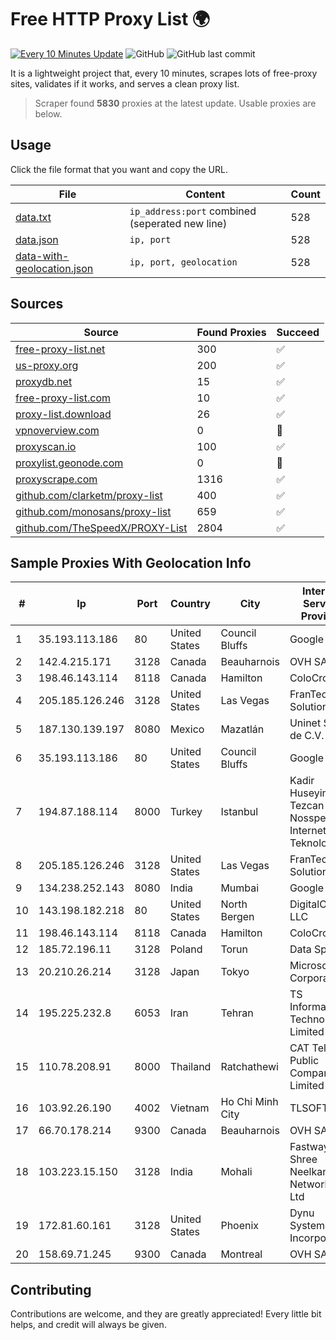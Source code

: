 
# Free HTTP Proxy List 🌍

[![Every 10 Minutes Update](https://github.com/mertguvencli/http-proxy-list/actions/workflows/main.yml/badge.svg?branch=main)](https://github.com/mertguvencli/http-proxy-list/actions/workflows/main.yml)
![GitHub](https://img.shields.io/github/license/mertguvencli/http-proxy-list)
![GitHub last commit](https://img.shields.io/github/last-commit/mertguvencli/http-proxy-list)

It is a lightweight project that, every 10 minutes, scrapes lots of free-proxy sites, validates if it works, and serves a clean proxy list.


> Scraper found **5830** proxies at the latest update. Usable proxies are below.

## Usage

Click the file format that you want and copy the URL.


|File|Content|Count|
|----|-------|-----|
|[data.txt](https://raw.githubusercontent.com/mertguvencli/http-proxy-list/main/proxy-list/data.txt)|`ip_address:port` combined (seperated new line)|528|
|[data.json](https://raw.githubusercontent.com/mertguvencli/http-proxy-list/main/proxy-list/data.json)|`ip, port`|528|
|[data-with-geolocation.json](https://raw.githubusercontent.com/mertguvencli/http-proxy-list/main/proxy-list/data-with-geolocation.json)|`ip, port, geolocation`|528|

## Sources

|Source|Found Proxies|Succeed|
|------|-------------|-------|
|[free-proxy-list.net](https://free-proxy-list.net)|300|✅|
|[us-proxy.org](https://www.us-proxy.org)|200|✅|
|[proxydb.net](http://proxydb.net)|15|✅|
|[free-proxy-list.com](https://free-proxy-list.com/?page=&port=&type%5B%5D=http&type%5B%5D=https&up_time=0&search=Search)|10|✅|
|[proxy-list.download](https://www.proxy-list.download/HTTP)|26|✅|
|[vpnoverview.com](https://vpnoverview.com/privacy/anonymous-browsing/free-proxy-servers)|0|🚫|
|[proxyscan.io](https://www.proxyscan.io)|100|✅|
|[proxylist.geonode.com](https://proxylist.geonode.com/api/proxy-list?limit=300&page=1&sort_by=lastChecked&sort_type=desc&protocols=http,https)|0|🚫|
|[proxyscrape.com](https://api.proxyscrape.com/v2/?request=displayproxies&protocol=http&timeout=10000&country=all&ssl=all&anonymity=all)|1316|✅|
|[github.com/clarketm/proxy-list](https://raw.githubusercontent.com/clarketm/proxy-list/master/proxy-list-raw.txt)|400|✅|
|[github.com/monosans/proxy-list](https://raw.githubusercontent.com/monosans/proxy-list/main/proxies/http.txt)|659|✅|
|[github.com/TheSpeedX/PROXY-List](https://raw.githubusercontent.com/TheSpeedX/PROXY-List/master/http.txt)|2804|✅|


## Sample Proxies With Geolocation Info

|#|Ip|Port|Country|City|Internet Service Provider|
|-|--|----|-------|----|-------------------------|
|1|35.193.113.186|80|United States|Council Bluffs|Google LLC|
|2|142.4.215.171|3128|Canada|Beauharnois|OVH SAS|
|3|198.46.143.114|8118|Canada|Hamilton|ColoCrossing|
|4|205.185.126.246|3128|United States|Las Vegas|FranTech Solutions|
|5|187.130.139.197|8080|Mexico|Mazatlán|Uninet S.A. de C.V.|
|6|35.193.113.186|80|United States|Council Bluffs|Google LLC|
|7|194.87.188.114|8000|Turkey|Istanbul|Kadir Huseyin Tezcan Nosspeed Internet Teknolojileri|
|8|205.185.126.246|3128|United States|Las Vegas|FranTech Solutions|
|9|134.238.252.143|8080|India|Mumbai|Google LLC|
|10|143.198.182.218|80|United States|North Bergen|DigitalOcean, LLC|
|11|198.46.143.114|8118|Canada|Hamilton|ColoCrossing|
|12|185.72.196.11|3128|Poland|Torun|Data Space|
|13|20.210.26.214|3128|Japan|Tokyo|Microsoft Corporation|
|14|195.225.232.8|6053|Iran|Tehran|TS Information Technology Limited|
|15|110.78.208.91|8000|Thailand|Ratchathewi|CAT Telecom Public Company Limited|
|16|103.92.26.190|4002|Vietnam|Ho Chi Minh City|TLSOFT|
|17|66.70.178.214|9300|Canada|Beauharnois|OVH SAS|
|18|103.223.15.150|3128|India|Mohali|Fastway Shree Neelkanth Network Pvt. Ltd|
|19|172.81.60.161|3128|United States|Phoenix|Dynu Systems Incorporated|
|20|158.69.71.245|9300|Canada|Montreal|OVH SAS|



## Contributing

Contributions are welcome, and they are greatly appreciated! Every
little bit helps, and credit will always be given.

